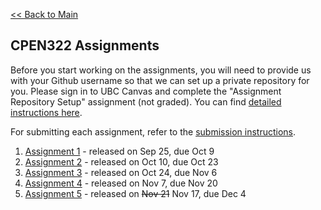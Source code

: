 [<< Back to Main](../README.md)

## CPEN322 Assignments

Before you start working on the assignments, you will need to provide us with your Github username so that we can set up a private repository for you. Please sign in to UBC Canvas and complete the "Assignment Repository Setup" assignment (not graded). You can find [detailed instructions here](setup.md).

For submitting each assignment, refer to the [submission instructions](canvas-submission.md).

1. [Assignment 1](assignment-1.md) - released on Sep 25, due Oct 9
2. [Assignment 2](assignment-2.md) - released on Oct 10, due Oct 23
3. [Assignment 3](assignment-3.md) - released on Oct 24, due Nov 6
4. [Assignment 4](assignment-4.md) - released on Nov 7, due Nov 20
5. [Assignment 5](assignment-5.md) - released on ~~Nov 21~~ Nov 17, due Dec 4
